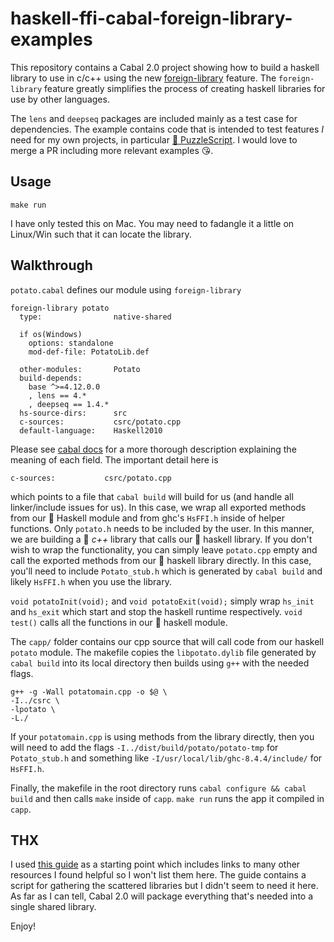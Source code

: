 # haskell-ffi-cabal-foreign-library-examples

This repository contains a Cabal 2.0 project showing how to build a haskell library to use in c/c++ using the new [foreign-library](https://cabal.readthedocs.io/en/latest/developing-packages.html#foreign-libraries) feature. The `foreign-library` feature greatly simplifies the process of creating haskell libraries for use by other languages.

The `lens` and `deepseq` packages are included mainly as a test case for dependencies. The example contains code that is intended to test features _I_ need for my own projects, in particular [🥔 PuzzleScript](https://github.com/pdlla/PotatoPuzzleScript). I would love to merge a PR including more relevant examples 😘.

## Usage

`make run`

I have only tested this on Mac. You may need to fadangle it a little on Linux/Win such that it can locate the library.

## Walkthrough

`potato.cabal` defines our module using `foreign-library`

```
foreign-library potato
  type:                native-shared

  if os(Windows)
    options: standalone
    mod-def-file: PotatoLib.def

  other-modules:       Potato
  build-depends:
    base ^>=4.12.0.0
    , lens == 4.*
    , deepseq == 1.4.*
  hs-source-dirs:      src
  c-sources:           csrc/potato.cpp
  default-language:    Haskell2010
```

Please see [cabal docs](https://cabal.readthedocs.io/en/latest/developing-packages.html#foreign-libraries) for a more thorough description explaining the meaning of each field. The important detail here is

```
c-sources:           csrc/potato.cpp
```

which points to a file that `cabal build` will build for us (and handle all linker/include issues for us). In this case, we wrap all exported methods from our 🥔 Haskell module and from ghc's `HsFFI.h` inside of helper functions. Only `potato.h` needs to be included by the user. In this manner, we are building a 🥔 *c++* library that calls our 🥔 haskell library. If you don't wish to wrap the functionality, you can simply leave `potato.cpp` empty and call the exported methods from our 🥔 haskell library directly. In this case, you'll need to include `Potato_stub.h` which is generated by `cabal build` and likely `HsFFI.h` when you use the library.

`void potatoInit(void);` and `void potatoExit(void);` simply wrap `hs_init` and `hs_exit` which start and stop the haskell runtime respectively. `void test()` calls all the functions in our 🥔 haskell module.

The `capp/` folder contains our cpp source that will call code from our haskell `potato` module. The makefile copies the `libpotato.dylib` file generated by `cabal build` into its local directory then builds using `g++` with the needed flags.

```
g++ -g -Wall potatomain.cpp -o $@ \
-I../csrc \
-lpotato \
-L./
```

If your `potatomain.cpp` is using methods from the library directly, then you will need to add the flags `-I../dist/build/potato/potato-tmp` for `Potato_stub.h` and something like `-I/usr/local/lib/ghc-8.4.4/include/` for `HsFFI.h`.

Finally, the makefile in the root directory runs `cabal configure && cabal build` and then calls `make` inside of `capp`. `make run` runs the app it compiled in `capp`.

## THX

I used [this guide](https://ro-che.info/articles/2017-07-26-haskell-library-in-c-project) as a starting point which includes links to many other resources I found helpful so I won't list them here. The guide contains a script for gathering the scattered libraries but I didn't seem to need it here. As far as I can tell, Cabal 2.0 will package everything that's needed into a single shared library.

Enjoy!
